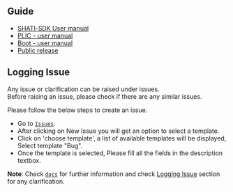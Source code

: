 ## Guide

  * [SHATI-SDK User manual](https://gitlab.com/shaktiproject/software/shakti-sdk/-/blob/master/doc/user_manual.pdf)
  * [PLIC - user manual](https://gitlab.com/shaktiproject/software/shakti-sdk/-/blob/master/doc/plic_user_manual.pdf)
  * [Boot - user manual](https://gitlab.com/shaktiproject/software/shakti-sdk/-/blob/master/doc/boot_manual.pdf)
  * [Public release](https://gitlab.com/shaktiproject/software/shakti-sdk-dev/raw/master/doc/images/inaug1.jpg)
  
## Logging Issue 

Any issue or clarification can be raised under issues. <br/>
Before raising an issue, please check if there are any similar issues.

Please follow the below steps to create an issue.

- Go to [`Issues`](https://gitlab.com/shaktiproject/software/shakti-sdk-dev/issues).
- After clicking on New Issue you will get an option to select a template.
- Click on 'choose template', a list of available templates will be displayed, Select template "Bug".
- Once the template is selected, Please fill all the fields in the description textbox.

**Note**: Check [`docs`](https://gitlab.com/shaktiproject/software/shakti-sdk-dev/tree/master/doc) for further information and check [Logging Issue](#logging-issue) section for any clarification.
